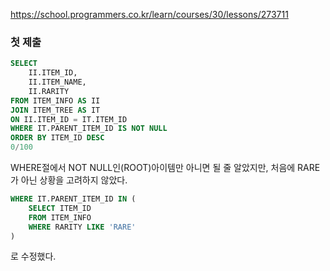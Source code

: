https://school.programmers.co.kr/learn/courses/30/lessons/273711

### 첫 제출
```sql
SELECT
    II.ITEM_ID,
    II.ITEM_NAME,
    II.RARITY
FROM ITEM_INFO AS II
JOIN ITEM_TREE AS IT
ON II.ITEM_ID = IT.ITEM_ID
WHERE IT.PARENT_ITEM_ID IS NOT NULL
ORDER BY ITEM_ID DESC
0/100
```

WHERE절에서 NOT NULL인(ROOT)아이템만 아니면 될 줄 알았지만, 처음에 RARE가 아닌 상황을 고려하지 않았다.
```sql
WHERE IT.PARENT_ITEM_ID IN (
    SELECT ITEM_ID
    FROM ITEM_INFO
    WHERE RARITY LIKE 'RARE'
)
```
로 수정했다.